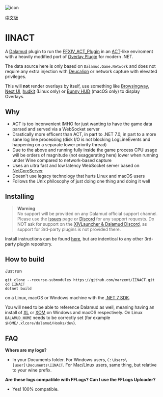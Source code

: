 ![icon](https://github.com/marzent/IINACT/blob/main/images/icon.ico?raw=true)

[中文版](https://github.com/whitedustmoon1175/IINACT/blob/master/README.md)

# IINACT

A [Dalamud](https://github.com/goatcorp/Dalamud) plugin to run the [FFXIV_ACT_Plugin](https://github.com/ravahn/FFXIV_ACT_Plugin) in an [ACT](https://advancedcombattracker.com/)-like enviroment with a heavily modified port of [Overlay Plugin](https://github.com/OverlayPlugin/OverlayPlugin) for modern .NET.

The data source here is only based on `Dalamud.Game.Network` and does not require any extra injection with [Deucalion](https://github.com/ff14wed/deucalion) or network capture with elevated privileges.

This will **not** render overlays by itself, use something like [Browsingway](https://github.com/Styr1x/Browsingway), [Next UI](https://github.com/kaminaris/Next-UI), [hudkit](https://github.com/valarnin/hudkit) (Linux only) or [Bunny HUD](https://github.com/marzent/Bunny-HUD) (macOS only) to display Overlays.


## Why

- ACT is too inconvenient IMHO for just wanting to have the game data parsed and served via a WebSocket server
- Drastically more efficent than ACT, in part to .NET 7.0, in part to a more sane log line processing (disk I/O is not blocking LogLineEvents and happening on a separate lower priority thread)
- Due to the above and running fully inside the game process CPU usage will be orders of magnitude (not exaggerating here) lower when running under Wine compared to network-based capture
- Uses an ultra fast and low latency WebSocket server based on [NetCoreServer](https://github.com/chronoxor/NetCoreServer)
- Doesn't use legacy technology that hurts Linux and macOS users
- Follows the Unix philosophy of just doing one thing and doing it well   

## Installing 

> **Warning**  
> No support will be provided on any Dalamud official support channel. Please use the [Issues](https://github.com/marzent/IINACT/issues) page or [Discord](https://discord.gg/pcexJC8YPG) for any support requests. Do NOT ask for support on the [XIVLauncher & Dalamud Discord](https://discord.gg/holdshift), as support for 3rd-party plugins is not provided there. 

Install instructions can be found [here](https://www.iinact.com/installation/), but are indentical to any other 3rd-party plugin repository.

## How to build

Just run 
```
git clone --recurse-submodules https://github.com/marzent/IINACT.git
cd IINACT
dotnet build
``` 
on a Linux, macOS or Windows machine with the [.NET 7 SDK](https://dotnet.microsoft.com/en-us/download/dotnet/7.0). 

You will need to be able to reference Dalamud as well, meaning having an install of [XL](https://github.com/goatcorp/FFXIVQuickLauncher) or [XOM](https://github.com/marzent/XIV-on-Mac) on Windows and macOS respectively. On Linux `DALAMUD_HOME` needs to be correctly set (for example `$HOME/.xlcore/dalamud/Hooks/dev`).

## FAQ

**Where are my logs?**

- In your Documents folder. For Windows users, `C:\Users\[user]\Documents\IINACT`. For Mac/Linux users, same thing, but relative to your wine prefix.

**Are these logs compatible with FFLogs? Can I use the FFLogs Uploader?**

- Yes! 100% compatible.
